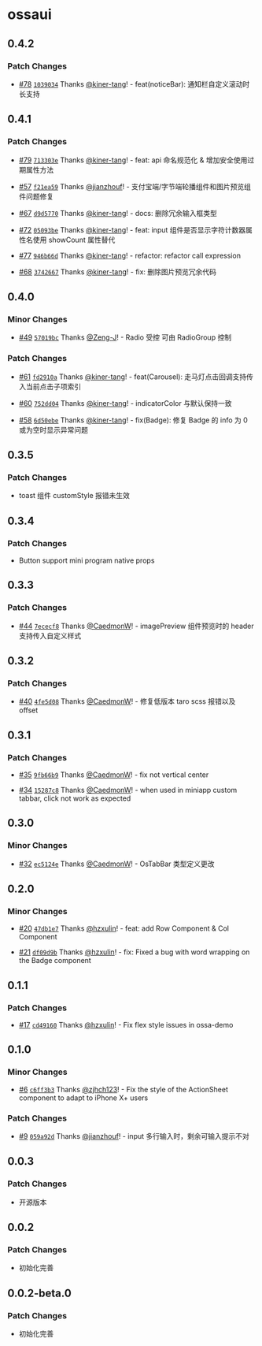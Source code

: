 # ossaui

## 0.4.2

### Patch Changes

- [#78](https://github.com/NeteaseYanxuan/OSSA/pull/78) [`1039034`](https://github.com/NeteaseYanxuan/OSSA/commit/10390343772e0edacdf165f27866323b46dc2241) Thanks [@kiner-tang](https://github.com/kiner-tang)! - feat(noticeBar): 通知栏自定义滚动时长支持

## 0.4.1

### Patch Changes

- [#79](https://github.com/NeteaseYanxuan/OSSA/pull/79) [`713303e`](https://github.com/NeteaseYanxuan/OSSA/commit/713303e1a73b07911f7fd45f4b7e9d40167fa5bd) Thanks [@kiner-tang](https://github.com/kiner-tang)! - feat: api 命名规范化 & 增加安全使用过期属性方法

* [#57](https://github.com/NeteaseYanxuan/OSSA/pull/57) [`f21ea59`](https://github.com/NeteaseYanxuan/OSSA/commit/f21ea5972aae821ae849843eeab7d35ca96e126f) Thanks [@jianzhouf](https://github.com/jianzhouf)! - 支付宝端/字节端轮播组件和图片预览组件问题修复

- [#67](https://github.com/NeteaseYanxuan/OSSA/pull/67) [`d9d5770`](https://github.com/NeteaseYanxuan/OSSA/commit/d9d57707f6439c98cf1f3d08c51b44b397cf0856) Thanks [@kiner-tang](https://github.com/kiner-tang)! - docs: 删除冗余输入框类型

* [#72](https://github.com/NeteaseYanxuan/OSSA/pull/72) [`05093be`](https://github.com/NeteaseYanxuan/OSSA/commit/05093be98e4ad5171740303c81c147e95e23310c) Thanks [@kiner-tang](https://github.com/kiner-tang)! - feat: input 组件是否显示字符计数器属性名使用 showCount 属性替代

- [#77](https://github.com/NeteaseYanxuan/OSSA/pull/77) [`946b66d`](https://github.com/NeteaseYanxuan/OSSA/commit/946b66df24cbe0bfde5a396369042eaf72e9e3b2) Thanks [@kiner-tang](https://github.com/kiner-tang)! - refactor: refactor call expression

* [#68](https://github.com/NeteaseYanxuan/OSSA/pull/68) [`3742667`](https://github.com/NeteaseYanxuan/OSSA/commit/37426679f9e953dad2baca286142d22aac67ba45) Thanks [@kiner-tang](https://github.com/kiner-tang)! - fix: 删除图片预览冗余代码

## 0.4.0

### Minor Changes

- [#49](https://github.com/NeteaseYanxuan/OSSA/pull/49) [`57019bc`](https://github.com/NeteaseYanxuan/OSSA/commit/57019bc6da770de0e34eba4e3f80e8cde65f5ee8) Thanks [@Zeng-J](https://github.com/Zeng-J)! - Radio 受控 可由 RadioGroup 控制

### Patch Changes

- [#61](https://github.com/NeteaseYanxuan/OSSA/pull/61) [`fd2910a`](https://github.com/NeteaseYanxuan/OSSA/commit/fd2910a9db05fb95d9f3b66b0c767c5e3ade3ebf) Thanks [@kiner-tang](https://github.com/kiner-tang)! - feat(Carousel): 走马灯点击回调支持传入当前点击子项索引

* [#60](https://github.com/NeteaseYanxuan/OSSA/pull/60) [`752dd04`](https://github.com/NeteaseYanxuan/OSSA/commit/752dd043683877dac417e311cdbfd3bd1175154e) Thanks [@kiner-tang](https://github.com/kiner-tang)! - indicatorColor 与默认保持一致

- [#58](https://github.com/NeteaseYanxuan/OSSA/pull/58) [`6d50ebe`](https://github.com/NeteaseYanxuan/OSSA/commit/6d50ebe652716ac2fb3a6f93107271b98d06034b) Thanks [@kiner-tang](https://github.com/kiner-tang)! - fix(Badge): 修复 Badge 的 info 为 0 或为空时显示异常问题

## 0.3.5

### Patch Changes

- toast 组件 customStyle 报错未生效

## 0.3.4

### Patch Changes

- Button support mini program native props

## 0.3.3

### Patch Changes

- [#44](https://github.com/NeteaseYanxuan/OSSA/pull/44) [`7ececf8`](https://github.com/NeteaseYanxuan/OSSA/commit/7ececf8b2b9f73c66d2eacae0488a89eddaf6e1c) Thanks [@CaedmonW](https://github.com/CaedmonW)! - imagePreview 组件预览时的 header 支持传入自定义样式

## 0.3.2

### Patch Changes

- [#40](https://github.com/NeteaseYanxuan/OSSA/pull/40) [`4fe5d08`](https://github.com/NeteaseYanxuan/OSSA/commit/4fe5d082271600f8f48b6ce6c3b482d5165adfe1) Thanks [@CaedmonW](https://github.com/CaedmonW)! - 修复低版本 taro scss 报错以及 offset

## 0.3.1

### Patch Changes

- [#35](https://github.com/NeteaseYanxuan/OSSA/pull/35) [`9fb66b9`](https://github.com/NeteaseYanxuan/OSSA/commit/9fb66b9da1898d150628941a9481a58ceff5e6bf) Thanks [@CaedmonW](https://github.com/CaedmonW)! - fix not vertical center

* [#34](https://github.com/NeteaseYanxuan/OSSA/pull/34) [`15287c8`](https://github.com/NeteaseYanxuan/OSSA/commit/15287c84eb332af15093a67db9fa83ff2b18a8ec) Thanks [@CaedmonW](https://github.com/CaedmonW)! - when used in miniapp custom tabbar, click not work as expected

## 0.3.0

### Minor Changes

- [#32](https://github.com/NeteaseYanxuan/OSSA/pull/32) [`ec5124e`](https://github.com/NeteaseYanxuan/OSSA/commit/ec5124e6c75cc950d28745076c4dadd43f342c90) Thanks [@CaedmonW](https://github.com/CaedmonW)! - OsTabBar 类型定义更改

## 0.2.0

### Minor Changes

- [#20](https://github.com/NeteaseYanxuan/OSSA/pull/20) [`47db1e7`](https://github.com/NeteaseYanxuan/OSSA/commit/47db1e7d867e04e9a98d11f11656d58c6f77a25c) Thanks [@hzxulin](https://github.com/hzxulin)! - feat: add Row Component & Col Component

* [#21](https://github.com/NeteaseYanxuan/OSSA/pull/21) [`df09d9b`](https://github.com/NeteaseYanxuan/OSSA/commit/df09d9b1d8ea26ac43658b4c5c21ebcf2ba89ffb) Thanks [@hzxulin](https://github.com/hzxulin)! - fix: Fixed a bug with word wrapping on the Badge component

## 0.1.1

### Patch Changes

- [#17](https://github.com/NeteaseYanxuan/OSSA/pull/17) [`cd49160`](https://github.com/NeteaseYanxuan/OSSA/commit/cd49160f72618670e80141b3548acfbf82b09afb) Thanks [@hzxulin](https://github.com/hzxulin)! - Fix flex style issues in ossa-demo

## 0.1.0

### Minor Changes

- [#6](https://github.com/NeteaseYanxuan/OSSA/pull/6) [`c6ff3b3`](https://github.com/NeteaseYanxuan/OSSA/commit/c6ff3b33f219b73155f16914efe80ebdc8530205) Thanks [@zjhch123](https://github.com/zjhch123)! - Fix the style of the ActionSheet component to adapt to iPhone X+ users

### Patch Changes

- [#9](https://github.com/NeteaseYanxuan/OSSA/pull/9) [`059a92d`](https://github.com/NeteaseYanxuan/OSSA/commit/059a92d4847053728f60c88b55aa8783afea5b4f) Thanks [@jianzhouf](https://github.com/jianzhouf)! - input 多行输入时，剩余可输入提示不对

## 0.0.3

### Patch Changes

- 开源版本

## 0.0.2

### Patch Changes

- 初始化完善

## 0.0.2-beta.0

### Patch Changes

- 初始化完善
